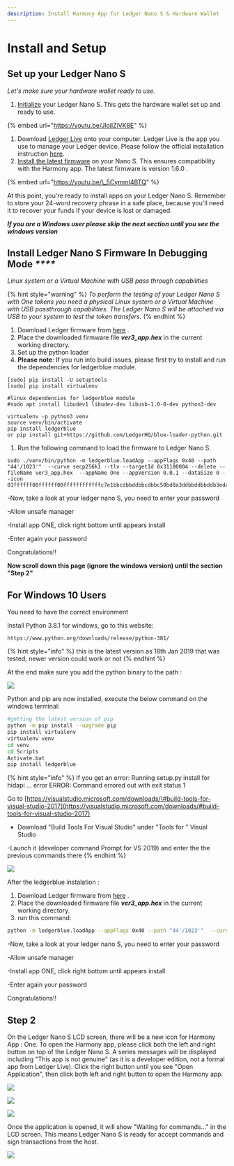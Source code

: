 ```yaml
---
description: Install Harmony App for Ledger Nano S & Hardware Wallet
---
```


# Install and Setup

## Set up your Ledger Nano S

_Let's make sure your hardware wallet ready to use._

1. [Initialize](https://support.ledgerwallet.com/hc/en-us/articles/360000613793) your Ledger Nano S. This gets the hardware wallet set up and ready to use.

{% embed url="https://youtu.be/JlojlZiVK8E" %}

1. Download [Ledger Live](https://support.ledgerwallet.com/hc/en-us/articles/360006395553/) onto your computer. Ledger Live is the app you use to manage your Ledger device.  Please follow the official installation instruction [here](https://support.ledger.com/hc/en-us/articles/360006395553). 
2. [Install the latest firmware](https://support.ledgerwallet.com/hc/en-us/articles/360002731113) on your Nano S. This ensures compatibility with the Harmony app. The latest firmware is version 1.6.0 .   

{% embed url="https://youtu.be/\_5CymmI4BTQ" %}

At this point, you're ready to install apps on your Ledger Nano S. Remember to store your 24-word recovery phrase in a safe place, because you'll need it to recover your funds if your device is lost or damaged.

_**If you are a Windows user please skip the next section until you see the windows version**_

## Install Ledger Nano S Firmware In Debugging Mode _****_ 

_Linux system or a Virtual Machine with USB pass through capabilities_

{% hint style="warning" %}
_To perform the testing of your Ledger Nano S with One tokens you need a physical Linux system or a Virtual Machine with USB passthrough capabilities. The Ledger Nano S will be attached via USB to your system to test the token transfers._
{% endhint %}

1. Download Ledger firmware from [here](https://s3-us-west-1.amazonaws.com/pub.harmony.one/release/ledger_firmware/ver3_app.hex) .
2. Place the downloaded firmware file _**ver3\_app.hex**_ in the current working directory.
3. Set up the python loader
4. **Please note**: If you run into build issues, please first try to install and run the dependencies for ledgerblue module.

```text
[sudo] pip install -U setuptools
[sudo] pip install virtualenv

#linux dependencies for ledgerblue module  
#sudo apt install libudev1 libudev-dev libusb-1.0-0-dev python3-dev

virtualenv -p python3 venv
source venv/bin/activate
pip install ledgerblue
or pip install git+https://github.com/LedgerHQ/blue-loader-python.git
```

1. Run the following command to load the firmware to Ledger Nano S.

```text
sudo ./venv/bin/python -m ledgerblue.loadApp --appFlags 0x40 --path "44'/1023'"  --curve secp256k1 --tlv --targetId 0x31100004 --delete --fileName ver3_app.hex  --appName One --appVersion 0.0.1 --dataSize 0 --icon 01ffffff00ffffff00ffffffffffffc7e1bbcdbbddbbcdbbc50bd8a3ddbbddbbddb3edc7e3ffffffff
```

-Now, take a look at your ledger nano S, you need to enter your password

-Allow unsafe manager

-Install app ONE, click right bottom until appears install

-Enter again your password

Congratulations!!

**Now scroll down this page \(ignore the windows version\) until the section "Step 2"**

## For Windows 10 Users

 You need to have the correct environment

Install Python 3.8.1 for windows, go to this website:

```
https://www.python.org/downloads/release/python-381/
```

{% hint style="info" %}
this is the latest version as 18th Jan 2019 that was tested, newer version could work or not
{% endhint %}

At the end make sure you add the python binary to the path :

![](../../.gitbook/assets/image%20%2843%29.png)

Python and pip are now installed, execute the below command on the windows terminal:

```bash
#getting the latest version of pip
python -m pip install --upgrade pip
pip install virtualenv
virtualenv venv
cd venv
cd Scripts
Activate.bat
pip install ledgerblue
```

{% hint style="info" %}
If you get an error: Running setup.py install for hidapi ... error ERROR: Command errored out with exit status 1

Go to [https://visualstudio.microsoft.com/downloads/\#build-tools-for-visual-studio-2017](https://visualstudio.microsoft.com/downloads/#build-tools-for-visual-studio-2017)

- Download "Build Tools For Visual Studio" under "Tools for " Visual Studio

-Launch it \(developer command Prompt for VS 2019\) and enter the the previous commands there
{% endhint %}

![](../../.gitbook/assets/image%20%281%29.png)

After the ledgerblue instalation :

1. Download Ledger firmware from [here](https://s3-us-west-1.amazonaws.com/pub.harmony.one/release/ledger_firmware/ver3_app.hex) .
2. Place the downloaded firmware file _**ver3\_app.hex**_ in the current working directory.
3. run this command:

```bash
python -m ledgerblue.loadApp --appFlags 0x40 --path "44'/1023'"  --curve secp256k1 --tlv --targetId 0x31100004 --delete --fileName ver3_app.hex  --appName One --appVersion 0.0.1 --dataSize 0 --icon 01ffffff00ffffff00ffffffffffffc7e1bbcdbbddbbcdbbc50bd8a3ddbbddbbddb3edc7e3ffffffff
```

-Now, take a look at your ledger nano S, you need to enter your password

-Allow unsafe manager

-Install app ONE, click right bottom until appears install

-Enter again your password

Congratulations!!

## Step 2

On the Ledger Nano S LCD screen, there will be a new icon for Harmony App : One. To open the Harmony app, please click both the left and right button on top of the Ledger Nano S. A series messages will be displayed including "This app is not genuine" \(as it is a developer edition, not a formal app from Ledger Live\). Click the right button until you see "Open Application",  then click both left and right button to open the Harmony app. 

![](../../.gitbook/assets/image%20%2837%29.png)

![](../../.gitbook/assets/image%20%2822%29.png)

![](../../.gitbook/assets/image%20%2840%29.png)

Once the application is opened, it will show "Waiting for commands..." in the LCD screen. This means Ledger Nano S is ready for accept commands and sign transactions from the host.

![](../../.gitbook/assets/image%20%2817%29.png)

## 

